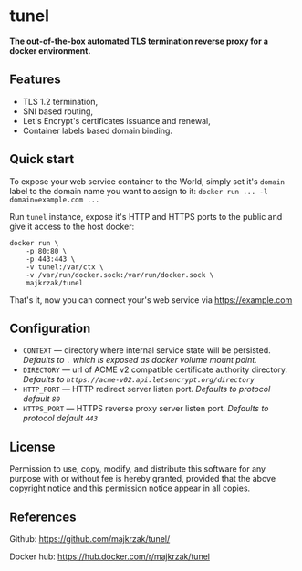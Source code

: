 tunel
=====

**The out-of-the-box automated TLS termination reverse proxy for a docker environment.**


Features
--------
- TLS 1.2 termination,
- SNI based routing,
- Let's Encrypt's certificates issuance and renewal,
- Container labels based domain binding.


Quick start
-----------

To expose your web service container to the World,
simply set it's `domain` label to the domain name you want to assign to it:
`docker run ... -l domain=example.com ...` 

Run `tunel` instance, expose it's HTTP and HTTPS ports to the public and give it access to the host docker: 

    docker run \
        -p 80:80 \
        -p 443:443 \
        -v tunel:/var/ctx \
        -v /var/run/docker.sock:/var/run/docker.sock \
        majkrzak/tunel

That's it, now you can connect your's web service via https://example.com


Configuration
-------------

- `CONTEXT`    — directory where internal service state will be persisted.
                 _Defaults to `.` which is exposed as docker volume mount point._
- `DIRECTORY`  — url of ACME v2 compatible certificate authority directory.
                 _Defaults to `https://acme-v02.api.letsencrypt.org/directory`_
- `HTTP_PORT`  — HTTP redirect server listen port.
                 _Defaults to protocol default `80`_
- `HTTPS_PORT` — HTTPS reverse proxy server listen port.
                 _Defaults to protocol default `443`_


License
-------
Permission to use, copy, modify, and distribute this software for any
purpose with or without fee is hereby granted, provided that the above
copyright notice and this permission notice appear in all copies.


References
----------

Github: https://github.com/majkrzak/tunel/

Docker hub: https://hub.docker.com/r/majkrzak/tunel
